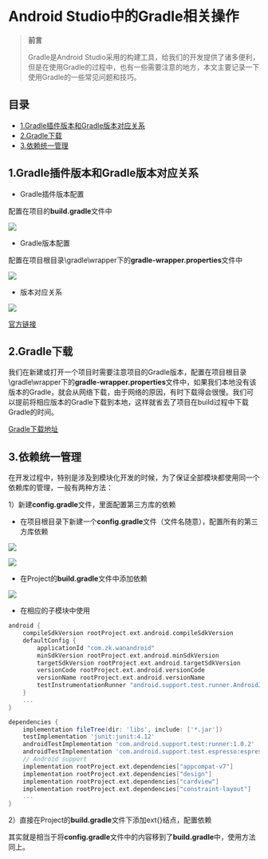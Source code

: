 # Android Studio中的Gradle相关操作

> **前言**
>
> Gradle是Android Studio采用的构建工具，给我们的开发提供了诸多便利，但是在使用Gradle的过程中，也有一些需要注意的地方，本文主要记录一下使用Gradle的一些常见问题和技巧。

## 目录

- [1.Gradle插件版本和Gradle版本对应关系](#1gradle插件版本和gradle版本对应关系)
- [2.Gradle下载](#2gradle下载)
- [3.依赖统一管理](#3依赖统一管理)

## 1.Gradle插件版本和Gradle版本对应关系

* Gradle插件版本配置

配置在项目的**build.gradle**文件中

![](https://ws3.sinaimg.cn/large/005BYqpggy1g2i4z44lnkj30p70b6tc3.jpg)

* Gradle版本配置

配置在项目根目录\gradle\wrapper下的**gradle-wrapper.properties**文件中

![](https://ws3.sinaimg.cn/large/005BYqpggy1g2i4yibri3j30ms05yab0.jpg)

* 版本对应关系

![](https://ws3.sinaimg.cn/large/005BYqpggy1g2i55vs6mej30my0cxwek.jpg)

[官方链接](https://developer.android.google.cn/studio/releases/gradle-plugin.html#updating-plugin)

## 2.Gradle下载

我们在新建或打开一个项目时需要注意项目的Gradle版本，配置在项目根目录\gradle\wrapper下的**gradle-wrapper.properties**文件中，如果我们本地没有该版本的Gradle，就会从网络下载，由于网络的原因，有时下载得会很慢。我们可以提前将相应版本的Gradle下载到本地，这样就省去了项目在build过程中下载Gradle的时间。

[Gradle下载地址](http://services.gradle.org/distributions/)

## 3.依赖统一管理

在开发过程中，特别是涉及到模块化开发的时候，为了保证全部模块都使用同一个依赖库的管理，一般有两种方法：

1）新建**config.gradle**文件，里面配置第三方库的依赖

* 在项目根目录下新建一个**config.gradle**文件（文件名随意），配置所有的第三方库依赖

![](https://ws3.sinaimg.cn/large/005BYqpggy1g2i3wfjlhoj308n0cudfw.jpg)

![](https://ws3.sinaimg.cn/large/005BYqpggy1g2i43t63zij30ri0f4tcw.jpg)

* 在Project的**build.gradle**文件中添加依赖

![](https://ws3.sinaimg.cn/large/005BYqpggy1g2i44dxmukj30r20c3tcj.jpg)

* 在相应的子模块中使用

```groovy
android {
    compileSdkVersion rootProject.ext.android.compileSdkVersion
    defaultConfig {
        applicationId "com.zk.wanandroid"
        minSdkVersion rootProject.ext.android.minSdkVersion
        targetSdkVersion rootProject.ext.android.targetSdkVersion
        versionCode rootProject.ext.android.versionCode
        versionName rootProject.ext.android.versionName
        testInstrumentationRunner "android.support.test.runner.AndroidJUnitRunner"
    }
	...
}

dependencies {
    implementation fileTree(dir: 'libs', include: ['*.jar'])
    testImplementation 'junit:junit:4.12'
    androidTestImplementation 'com.android.support.test:runner:1.0.2'
    androidTestImplementation 'com.android.support.test.espresso:espresso-core:3.0.2'
    // Android support
    implementation rootProject.ext.dependencies["appcompat-v7"]
    implementation rootProject.ext.dependencies["design"]
    implementation rootProject.ext.dependencies["cardview"]
    implementation rootProject.ext.dependencies["constraint-layout"]
    ...
}
```

2）直接在Project的**build.gradle**文件下添加ext{}结点，配置依赖

其实就是相当于将**config.gradle**文件中的内容移到了**build.gradle**中，使用方法同上。

